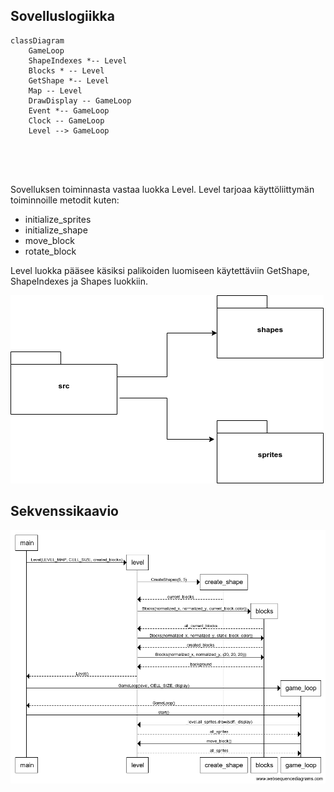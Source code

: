 ## Sovelluslogiikka

```mermaid
classDiagram
	GameLoop
	ShapeIndexes *-- Level 
	Blocks * -- Level
	GetShape *-- Level
	Map -- Level
	DrawDisplay -- GameLoop
	Event *-- GameLoop
	Clock -- GameLoop
	Level --> GameLoop
	
	
	


```

Sovelluksen toiminnasta vastaa luokka Level. Level tarjoaa käyttöliittymän toiminnoille metodit kuten:

- initialize_sprites
- initialize_shape
- move_block
- rotate_block

Level luokka pääsee käsiksi palikoiden luomiseen käytettäviin GetShape, ShapeIndexes ja Shapes luokkiin.

![Pakkauskaavio](pakkauskaavio.png)


## Sekvenssikaavio

![Sekvenssikaavio](sekvenssikaavio.png)
